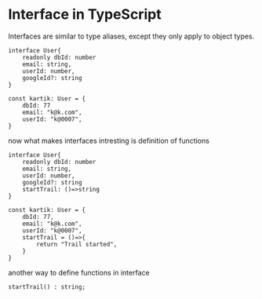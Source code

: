 # Interface in TypeScript
Interfaces are similar to type aliases, except they only apply to object types.

    interface User{
        readonly dbId: number
        email: string,
        userId: number,
        googleId?: string
    }

    const kartik: User = {
        dbId: 77
        email: "k@k.com",
        userId: "k@0007",
    }

now what makes interfaces intresting is definition of functions

    
    interface User{
        readonly dbId: number
        email: string,
        userId: number,
        googleId?: string
        startTrail: ()=>string
    }

    const kartik: User = {
        dbId: 77,
        email: "k@k.com",
        userId: "k@0007",
        startTrail = ()=>{
            return "Trail started",
        }
    }


another way to define functions in interface

    startTrail() : string;



